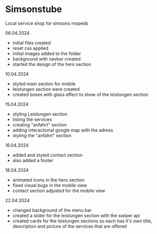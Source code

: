 # Simsonstube
Local service shop for simsons mopeds


06.04.2024
- initial files created
- reset css applied
- initial images added to the folder
- background with navbar created
- started the design of the hero section


10.04.2024
- styled main section for mobile
- leistungen section were created
- created boxes with glass effect to show of the leistungen section


15.04.2024
- styling Leistungen section
- listing the services
- creating "anfahrt" section
- adding interactional google map with the adress
- styling the "anfahrt" section


16.04.2024
- added and styled contact section
- also added a footer


18.04.2024
- animated icons in the hero section
- fixed visual bugs in the mobile view
- contact section adjusted for the mobile view


22.04.2024
- changed background of the menu bar
- created a slider for the leistungen section with the swiper api
- created cards for the leistungen sections so each has it's own title, description and picture of the services that are offered